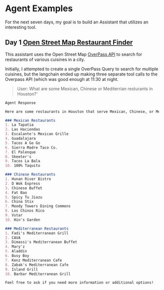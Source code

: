 # Agent Examples
For the next seven days, my goal is to build an Assistant that utilizes an interesting tool.

## Day 1 [Open Street Map Restaurant Finder](0-openstreet-map.rb)

This assistant uses the Open Street Map [OverPass API](https://wiki.openstreetmap.org/wiki/Overpass_API) to search for restaurants of various cuisines in a city.

Initially, I attempted to create a single OverPass Query to search for multiple cuisines, but the langchain ended up making three separate tool calls to the Overpass API (which was good enough at 11:30 at night.

> User: What are some Mexican, Chinese or Mediterrian resturants in Houston?' 

```markdown
Agent Response

Here are some restaurants in Houston that serve Mexican, Chinese, or Mediterranean cuisine:

### Mexican Restaurants
1. La Tapatia
2. Las Haciendas
3. Escalante's Mexican Grille
4. Guadalajara
5. Tacos A Go Go
6. Sierra Madre Taco Co.
7. El Palenque
8. Skeeter's
9. Tacos La Bala
10. 100% Taquito

### Chinese Restaurants
1. Hunan River Bistro
2. D Wok Express
3. Chinese Buffet
4. Fat Bao
5. Spicy Tu Jiazu
6. China Stix
7. Moody Towers Dining Commons
8. Los Chinos Rico
9. Vstar
10. Hin's Garden

### Mediterranean Restaurants
1. Fadi's Mediterranean Grill
2. CAVA
3. Dimassi's Mediterranean Buffet
4. Mary'z
5. Aladdin
6. Busy Boy
7. Kenz Mediterranean Cafe
8. Zabak's Mediterranean Cafe
9. Island Grill
10. Barbar Mediterranean Grill

Feel free to ask if you need more information or additional options!
```
```
